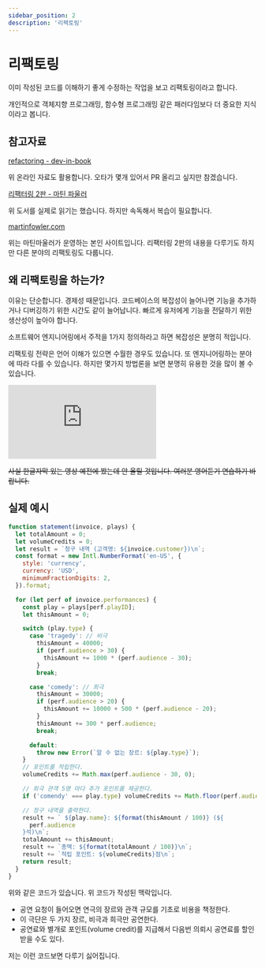 ```yaml
---
sidebar_position: 2
description: '리팩토링'
---
```


# 리팩토링

이미 작성된 코드를 이해하기 좋게 수정하는 작업을 보고 리팩토링이라고 합니다.

개인적으로 객체지향 프로그래밍, 함수형 프로그래밍 같은 패러다임보다 더 중요한 지식이라고 봅니다.

## 참고자료

[refactoring - dev-in-book](https://dev-in-book.github.io/refactoring/)

위 온라인 자료도 활용합니다. 오타가 몇개 있어서 PR 올리고 싶지만 참겠습니다.

[리팩터링 2판 - 마틴 파울러](https://www.yes24.com/Product/Goods/89649360)

위 도서를 실제로 읽기는 했습니다. 하지만 속독해서 복습이 필요합니다.

[martinfowler.com](https://martinfowler.com/)

위는 마틴마울러가 운영하는 본인 사이트입니다. 리팩터링 2판의 내용을 다루기도 하지만 다른 분야의 리팩토링도 다룹니다.

## 왜 리팩토링을 하는가?

이유는 단순합니다. 경제성 때문입니다. 코드베이스의 복잡성이 늘어나면 기능을 추가하거나 디버깅하기 위한 시간도 같이 늘어납니다. 빠르게 유저에게 기능을 전달하기 위한 생산성이 높아야 합니다.

소프트웨어 엔지니어링에서 주적을 1가지 정의하라고 하면 복잡성은 분명히 적입니다.

리팩토링 전략은 언어 이해가 있으면 수월한 경우도 있습니다. 또 엔지니어링하는 분야에 따라 다를 수 있습니다. 하지만 몇가지 방법론을 보면 분명히 유용한 것을 많이 볼 수 있습니다.

<iframe class="codepen" src="https://www.youtube.com/embed/vqEg37e4Mkw" title="Martin Fowler @ OOP2014 'Workflows of Refactoring'" frameborder="0" allow="accelerometer; autoplay; clipboard-write; encrypted-media; gyroscope; picture-in-picture; web-share" allowfullscreen></iframe>

~~사실 한글자막 있는 영상 예전에 봤는데 안 올릴 것입니다. 여러분 영어듣기 연습하기 바랍니다.~~

<!-- 코드가 클린하다는 의미는 읽는 코드가 익숙해보인다는 가능성이 큽니다. -->

## 실제 예시

```js
function statement(invoice, plays) {
  let totalAmount = 0;
  let volumeCredits = 0;
  let result = `청구 내역 (고객명: ${invoice.customer})\n`;
  const format = new Intl.NumberFormat('en-US', {
    style: 'currency',
    currency: 'USD',
    minimumFractionDigits: 2,
  }).format;

  for (let perf of invoice.performances) {
    const play = plays[perf.playID];
    let thisAmount = 0;

    switch (play.type) {
      case 'tragedy': // 비극
        thisAmount = 40000;
        if (perf.audience > 30) {
          thisAmount += 1000 * (perf.audience - 30);
        }
        break;

      case 'comedy': // 희극
        thisAmount = 30000;
        if (perf.audience > 20) {
          thisAmount += 10000 + 500 * (perf.audience - 20);
        }
        thisAmount += 300 * perf.audience;
        break;

      default:
        throw new Error(`알 수 없는 장르: ${play.type}`);
    }
    // 포인트를 적립한다.
    volumeCredits += Math.max(perf.audience - 30, 0);

    // 희극 관객 5명 마다 추가 포인트를 제공한다.
    if ('comendy' === play.type) volumeCredits += Math.floor(perf.audience / 5);

    // 청구 내역을 출력한다.
    result += ` ${play.name}: ${format(thisAmount / 100)} (${
      perf.audience
    }석)\n`;
    totalAmount += thisAmount;
    result += `총액: ${format(totalAmount / 100)}\n`;
    result += `적립 포인트: ${volumeCredits}점\n`;
    return result;
  }
}
```

위와 같은 코드가 있습니다. 위 코드가 작성된 맥락입니다.

- 공연 요청이 들어오면 연극의 장르와 관객 규모를 기초로 비용을 책정한다.
- 이 극단은 두 가지 장르, 비극과 희극만 공연한다.
- 공연료와 별개로 포인트(volume credit)를 지급해서 다음번 의뢰시 공연료를 할인받을 수도 있다.

저는 이런 코드보면 다루기 싫어집니다. <!-- 또 쫄보라서 테스트 코드를 추가하겠습니다. -->

